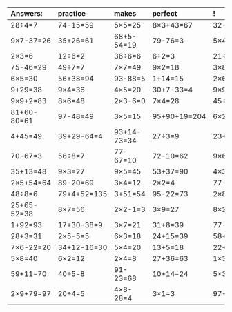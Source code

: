 | Answers: | practice | makes | perfect | ! |
| :--- | :--- | :--- | :--- | :--- |
| 28÷4=7 | 74-15=59 | 5×5=25 | 8×3+43=67 | 32-18=14 | 
| 9×7-37=26 | 35+26=61 | 68+5-54=19 | 79-76=3 | 5×4-18=2 | 
| 2×3=6 | 12÷6=2 | 36÷6=6 | 6÷2=3 | 21÷3=7 | 
| 75-46=29 | 49÷7=7 | 7×7=49 | 9×2=18 | 3×8=24 | 
| 6×5=30 | 56+38=94 | 93-88=5 | 1+14=15 | 2×6=12 | 
| 9+29=38 | 9×4=36 | 4×5=20 | 30+7-33=4 | 9×9=81 | 
| 9×9+2=83 | 8×6=48 | 2×3-6=0 | 7×4=28 | 45÷9=5 | 
| 81+60-80=61 | 97-48=49 | 3×5=15 | 95+90+19=204 | 6×2+36=48 | 
| 4+45=49 | 39+29-64=4 | 93+14-73=34 | 27÷3=9 | 23+35=58 | 
| 70-67=3 | 56÷8=7 | 77-67=10 | 72-10=62 | 9×6+41=95 | 
| 35+13=48 | 9×3=27 | 9×5=45 | 53+37=90 | 4×3=12 | 
| 2×5+54=64 | 89-20=69 | 3×4=12 | 2×2=4 | 77-66=11 | 
| 48÷8=6 | 79+4+52=135 | 3+51=54 | 95-22=73 | 2×8=16 | 
| 25+65-52=38 | 8×7=56 | 2×2-1=3 | 3×9=27 | 8×2=16 | 
| 1+92=93 | 17+30-38=9 | 3×7=21 | 31+8=39 | 77-41=36 | 
| 28+3=31 | 2×5-5=5 | 6×3=18 | 24+15=39 | 58+40+95=193 | 
| 7×6-22=20 | 34+12-16=30 | 5×4=20 | 13+5=18 | 22+45=67 | 
| 5×8=40 | 6×2=12 | 2×4=8 | 27+36=63 | 1×3=3 | 
| 59+11=70 | 40÷5=8 | 91-23=68 | 10+14=24 | 5×3-9=6 | 
| 2×9+79=97 | 20÷4=5 | 4×8-28=4 | 3×1=3 | 97-71=26 | 
